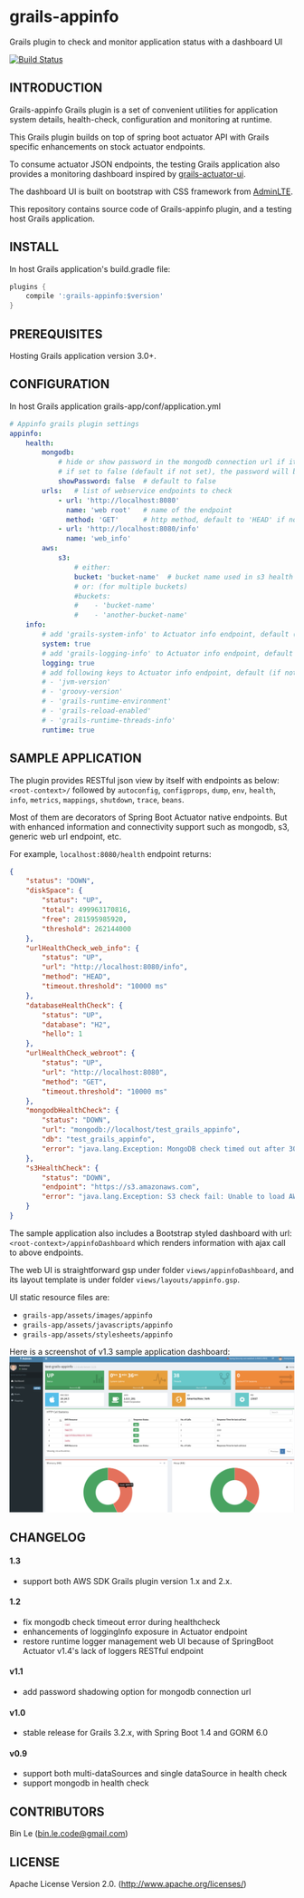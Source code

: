# grails-appinfo
Grails plugin to check and monitor application status with a dashboard UI

[![Build Status](https://travis-ci.org/binlecode/grails-appinfo.svg?branch=master)](https://travis-ci.org/binlecode/grails-appinfo)
 
## INTRODUCTION 

Grails-appinfo Grails plugin is a set of convenient utilities for application 
system details, health-check, configuration and monitoring at runtime.

This Grails plugin builds on top of spring boot actuator API with Grails specific
enhancements on stock actuator endpoints. 

To consume actuator JSON endpoints, the testing Grails application also provides a monitoring
dashboard inspired by [grails-actuator-ui](https://github.com/dmahapatro/grails-actuator-ui).

The dashboard UI is built on bootstrap with CSS framework from [AdminLTE](https://adminlte.io/). 

This repository contains source code of Grails-appinfo plugin, and a testing host Grails application.

## INSTALL

In host Grails application's build.gradle file:

```groovy
plugins {
    compile ':grails-appinfo:$version'
}
```

## PREREQUISITES

Hosting Grails application version 3.0+.


## CONFIGURATION


In host Grails application grails-app/conf/application.yml

```yaml
# Appinfo grails plugin settings
appinfo:
    health:
        mongodb:
            # hide or show password in the mongodb connection url if it contains credential info
            # if set to false (default if not set), the password will be replaced as '<pswd>'
            showPassword: false  # default to false
        urls:   # list of webservice endpoints to check
            - url: 'http://localhost:8080'
              name: 'web root'   # name of the endpoint
              method: 'GET'      # http method, default to 'HEAD' if not given
            - url: 'http://localhost:8080/info'
              name: 'web_info'
        aws:
            s3:
                # either:
                bucket: 'bucket-name'  # bucket name used in s3 health check
                # or: (for multiple buckets)
                #buckets:
                #    - 'bucket-name'
                #    - 'another-bucket-name'
    info:
        # add 'grails-system-info' to Actuator info endpoint, default (if not set) is not enabled
        system: true
        # add 'grails-logging-info' to Actuator info endpoint, default (if not set) is not enabled
        logging: true
        # add following keys to Actuator info endpoint, default (if not set) is not enabled
        # - 'jvm-version'
        # - 'groovy-version'
        # - 'grails-runtime-environment'
        # - 'grails-reload-enabled'
        # - 'grails-runtime-threads-info'
        runtime: true
```

## SAMPLE APPLICATION

The plugin provides RESTful json view by itself with endpoints as below:
`<root-context>/` followed by `autoconfig`, `configprops`, `dump`, `env`, `health`, `info`, `metrics`, `mappings`, `shutdown`, `trace`, `beans`.

Most of them are decorators of Spring Boot Actuator native endpoints. But with enhanced information and connectivity support such as mongodb, s3, generic web url endpoint, etc.

For example, `localhost:8080/health` endpoint returns:
```json
{
    "status": "DOWN",
    "diskSpace": {
        "status": "UP",
        "total": 499963170816,
        "free": 281595985920,
        "threshold": 262144000
    },
    "urlHealthCheck_web_info": {
        "status": "UP",
        "url": "http://localhost:8080/info",
        "method": "HEAD",
        "timeout.threshold": "10000 ms"
    },
    "databaseHealthCheck": {
        "status": "UP",
        "database": "H2",
        "hello": 1
    },
    "urlHealthCheck_webroot": {
        "status": "UP",
        "url": "http://localhost:8080",
        "method": "GET",
        "timeout.threshold": "10000 ms"
    },
    "mongodbHealthCheck": {
        "status": "DOWN",
        "url": "mongodb://localhost/test_grails_appinfo",
        "db": "test_grails_appinfo",
        "error": "java.lang.Exception: MongoDB check timed out after 3000 ms"
    },
    "s3HealthCheck": {
        "status": "DOWN",
        "endpoint": "https://s3.amazonaws.com",
        "error": "java.lang.Exception: S3 check fail: Unable to load AWS credentials from any provider in the chain"
    }
}
```

The sample application also includes a Bootstrap styled dashboard with url:
`<root-context>/appinfoDashboard` which renders information with ajax call to above endpoints.

The web UI is straightforward gsp under folder `views/appinfoDashboard`, and its layout template is under folder `views/layouts/appinfo.gsp`.

UI static resource files are:
- `grails-app/assets/images/appinfo`
- `grails-app/assets/javascripts/appinfo`
- `grails-app/assets/stylesheets/appinfo`

Here is a screenshot of v1.3 sample application dashboard:
![Alt appinfo UI dashboard](screenshots/appinfo-ui-dashboard.png?raw=true "appinfo-ui dashboard screenshot")


## CHANGELOG

#### 1.3
* support both AWS SDK Grails plugin version 1.x and 2.x.

#### 1.2
* fix mongodb check timeout error during healthcheck
* enhancements of loggingInfo exposure in Actuator endpoint
* restore runtime logger management web UI because of SpringBoot Actuator v1.4's lack of loggers RESTful endpoint 

#### v1.1
* add password shadowing option for mongodb connection url

#### v1.0
* stable release for Grails 3.2.x, with Spring Boot 1.4 and GORM 6.0

#### v0.9
* support both multi-dataSources and single dataSource in health check
* support mongodb in health check


## CONTRIBUTORS

Bin Le (bin.le.code@gmail.com)


## LICENSE

Apache License Version 2.0. (http://www.apache.org/licenses/)


